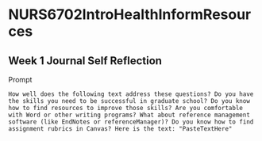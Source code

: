 # NURS6702IntroHealthInformResources

## Week 1 Journal Self Reflection

Prompt

```
How well does the following text address these questions? Do you have the skills you need to be successful in graduate school? Do you know how to find resources to improve those skills? Are you comfortable with Word or other writing programs? What about reference management software (like EndNotes or referenceManager)? Do you know how to find assignment rubrics in Canvas? Here is the text: "PasteTextHere"
```

